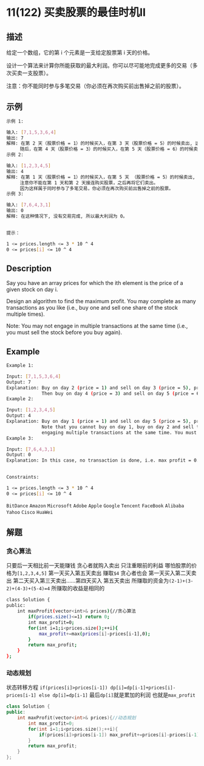 # 11(122) 买卖股票的最佳时机Ⅱ
## 描述

给定一个数组，它的第 i 个元素是一支给定股票第 i 天的价格。

设计一个算法来计算你所能获取的最大利润。你可以尽可能地完成更多的交易（多次买卖一支股票）。

注意：你不能同时参与多笔交易（你必须在再次购买前出售掉之前的股票）。

## 示例
```bash
示例 1:

输入: [7,1,5,3,6,4]
输出: 7
解释: 在第 2 天（股票价格 = 1）的时候买入，在第 3 天（股票价格 = 5）的时候卖出, 这笔交易所能获得利润 = 5-1 = 4 。
     随后，在第 4 天（股票价格 = 3）的时候买入，在第 5 天（股票价格 = 6）的时候卖出, 这笔交易所能获得利润 = 6-3 = 3 。
示例 2:

输入: [1,2,3,4,5]
输出: 4
解释: 在第 1 天（股票价格 = 1）的时候买入，在第 5 天 （股票价格 = 5）的时候卖出, 这笔交易所能获得利润 = 5-1 = 4 。
     注意你不能在第 1 天和第 2 天接连购买股票，之后再将它们卖出。
     因为这样属于同时参与了多笔交易，你必须在再次购买前出售掉之前的股票。
示例 3:

输入: [7,6,4,3,1]
输出: 0
解释: 在这种情况下, 没有交易完成, 所以最大利润为 0。
 

提示：

1 <= prices.length <= 3 * 10 ^ 4
0 <= prices[i] <= 10 ^ 4

``` 

## Description
Say you have an array prices for which the ith element is the price of a given stock on day i.

Design an algorithm to find the maximum profit. You may complete as many transactions as you like (i.e., buy one and sell one share of the stock multiple times).

Note: You may not engage in multiple transactions at the same time (i.e., you must sell the stock before you buy again).

## Example
```bash
Example 1:

Input: [7,1,5,3,6,4]
Output: 7
Explanation: Buy on day 2 (price = 1) and sell on day 3 (price = 5), profit = 5-1 = 4.
             Then buy on day 4 (price = 3) and sell on day 5 (price = 6), profit = 6-3 = 3.
Example 2:

Input: [1,2,3,4,5]
Output: 4
Explanation: Buy on day 1 (price = 1) and sell on day 5 (price = 5), profit = 5-1 = 4.
             Note that you cannot buy on day 1, buy on day 2 and sell them later, as you are
             engaging multiple transactions at the same time. You must sell before buying again.
Example 3:

Input: [7,6,4,3,1]
Output: 0
Explanation: In this case, no transaction is done, i.e. max profit = 0.
 

Constraints:

1 <= prices.length <= 3 * 10 ^ 4
0 <= prices[i] <= 10 ^ 4

```
`BitDance` `Amazon` `Microsoft` `Adobe` `Apple` `Google` `Tencent` `FaceBook` `Alibaba` `Yahoo` `Cisco` `HuaWei`

## 解题


### 贪心算法

只要后一天相比前一天能赚钱 贪心者就购入卖出 只注重眼前的利益
哪怕股票的价格为`[1,2,3,4,5]` 第一天买入第五天卖出 赚取`$4` 贪心者也会 第一天买入第二天卖出 第二天买入第三天卖出......第四天买入 第五天卖出 所赚取的资金为`(2-1)+(3-2)+(4-3)+(5-4)=4` 所赚取的收益是相同的

```bash
class Solution {
public:
    int maxProfit(vector<int>& prices){//贪心算法
        if(prices.size()<=1) return 0;
        int max_profit=0;
        for(int i=1;i<prices.size();++i){
            max_profit+=max(prices[i]-prices[i-1],0);
        }
        return max_profit;
    }
};
```

### 动态规划

状态转移方程 `if(prices[i]>prices[i-1]) dp[i]=dp[i-1]+prices[i]-prices[i-1] else dp[i]=dp[i-1]` 最后`dp[i]`就是累加的利润 也就是`max_profit`
```C++
class Solution {
public:
    int maxProfit(vector<int>& prices){//动态规划
        int max_profit=0;
        for(int i=1;i<prices.size();++i){
            if(prices[i]>prices[i-1]) max_profit+=prices[i]-prices[i-1];
        }
        return max_profit;
    }
};
```
